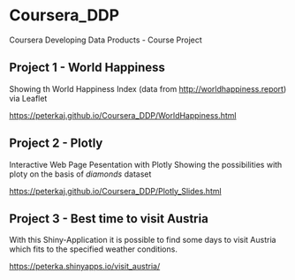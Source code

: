 # Coursera_DDP
Coursera Developing Data Products - Course Project

## Project 1 - World Happiness
Showing th World Happiness Index (data from http://worldhappiness.report) via Leaflet

https://peterkaj.github.io/Coursera_DDP/WorldHappiness.html

## Project 2 - Plotly
Interactive Web Page Pesentation with Plotly
Showing the possibilities with ploty on the basis of *diamonds* dataset

https://peterkaj.github.io/Coursera_DDP/Plotly_Slides.html

## Project 3 - Best time to visit Austria
With this Shiny-Application it is possible to find some days to visit Austria which fits to the specified weather conditions.

https://peterka.shinyapps.io/visit_austria/

